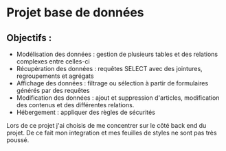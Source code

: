 # Projet base de données

## Objectifs :
- Modélisation des données : gestion de plusieurs tables et des relations complexes entre celles-ci
- Récupération des données : requêtes SELECT avec des jointures, regroupements et agrégats
- Affichage des données : filtrage ou sélection à partir de formulaires générés par des requêtes
- Modification des données : ajout et suppression d'articles, modification des contenus et des différentes relations.
- Hébergement : appliquer des règles de sécurités 

Lors de ce projet j'ai choisis de me concentrer sur le côté back end du projet. De ce fait mon integration et mes feuilles de styles ne sont pas très poussé.
